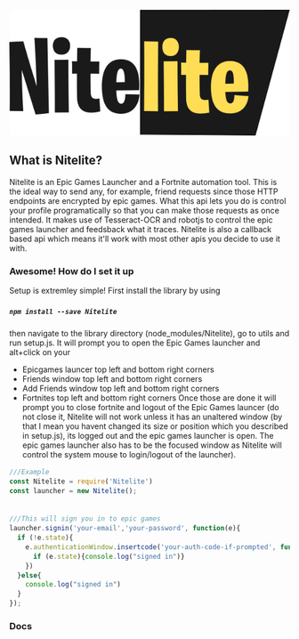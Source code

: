 <p align="center">
  <img src="https://raw.githubusercontent.com/encloinc/Nitelite/master/github_data/logo.png" />
</p>

## What is Nitelite?
Nitelite is an Epic Games Launcher and a Fortnite automation tool. This is the ideal way to send any, for example, friend requests since those HTTP endpoints are encrypted by epic games. What this api lets you do is control your profile programatically so that you can make those requests as once intended. It makes use of Tesseract-OCR and robotjs to control the epic games launcher and feedsback what it traces. Nitelite is also a callback based api which means it'll work with most other apis you decide to use it with.

### Awesome! How do I set it up
Setup is extremley simple! First install the library by using
##### `npm install --save Nitelite`
then navigate to the library directory (node_modules/Nitelite), go to utils and run setup.js. It will prompt you to open the Epic Games launcher and alt+click on your
* Epicgames launcer top left and bottom right corners
* Friends window top left and bottom right corners
* Add Friends window top left and bottom right corners
* Fortnites top left and bottom right corners
Once those are done it will prompt you to close fortnite and logout of the Epic Games launcer (do not close it, Nitelite will not work unless it has an unaltered window (by that I mean you havent changed its size or position which you described in setup.js), its logged out and the epic games launcher is open. The epic games launcher also has to be the focused window as Nitelite will control the system mouse to login/logout of the launcher).

```js
///Example
const Nitelite = require('Nitelite')
const launcher = new Nitelite();


///This will sign you in to epic games
launcher.signin('your-email','your-password', function(e){
  if (!e.state){
    e.authenticationWindow.insertcode('your-auth-code-if-prompted', function(e){
      if (e.state){console.log("signed in")}
    })
  }else{
    console.log("signed in")
  }
});
```

### Docs

